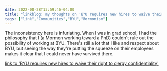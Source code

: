 ---date: 2022-08-28T13:59:46-04:00title: "linkblog: my thoughts on 'BYU requires new hires to waive their right to clergy confidentiality'"tags: ["link","Communities","BYU","Mormonism"]---The inconsistency here is infuriating. When I was in grad school, I had the philosophy that I (a Mormon working toward a PhD) couldn't rule out the possibility of working at BYU. There's still a lot that I like and respect about BYU, but seeing the way they're putting the squeeze on their employees makes it clear that I could never have survived there. [link to 'BYU requires new hires to waive their right to clergy confidentiality'](https://www.sltrib.com/religion/2022/08/28/byu-requires-new-hires-waive/?fbclid=IwAR3NoYcaSXvnpq6fRGalSG07qwkIasUvTF8HkSPYFTiqZQxJcPoszWO9Ltc)